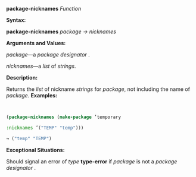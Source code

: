 **package-nicknames** *Function* 



**Syntax:** 



**package-nicknames** *package → nicknames* 



**Arguments and Values:** 



*package*—a *package designator* . 



*nicknames*—a *list* of *strings*. 



**Description:** 



Returns the *list* of nickname *strings* for *package*, not including the name of *package*. **Examples:**
```lisp
 

(package-nicknames (make-package ’temporary 

:nicknames ’("TEMP" "temp"))) 

→ ("temp" "TEMP") 


```
**Exceptional Situations:** 



Should signal an error of *type* **type-error** if *package* is not a *package designator* . 







 



 



